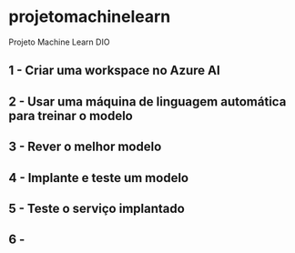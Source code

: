 # projetomachinelearn
Projeto Machine Learn DIO



## 1 - Criar uma workspace no Azure AI

## 2 - Usar uma máquina de linguagem automática para treinar o modelo

## 3 - Rever o melhor modelo

## 4 - Implante e teste um modelo

## 5 - Teste o serviço implantado

## 6 - 

